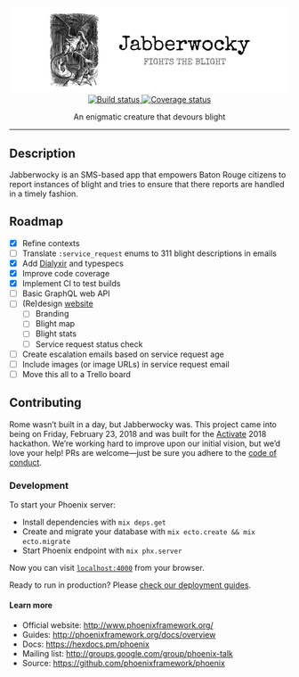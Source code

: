 <p align="center">
  <img src="https://raw.githubusercontent.com/ngscheurich/jabberwocky/master/nameplate.jpg" alt="Jabberwocky fights the blight">
  <a href="https://travis-ci.org/ngscheurich/jabberwocky">
    <img src="https://img.shields.io/travis/ngscheurich/jabberwocky/master.svg?style=flat-square" alt="Build status">
  </a>
  <a href="https://coveralls.io/github/ngscheurich/jabberwocky">
    <img src="https://img.shields.io/coveralls/github/ngscheurich/jabberwocky.svg?style=flat-square" alt="Coverage status">
  </a>
</p>
<p align="center">
  An enigmatic creature that devours blight
</p>

---

## Description

Jabberwocky is an SMS-based app that empowers Baton Rouge citizens to report instances of blight and tries
to ensure that there reports are handled in a timely fashion.

## Roadmap

- [x] Refine contexts
- [ ] Translate `:service_request` enums to 311 blight descriptions in emails
- [x] Add [Dialyxir](https://github.com/jeremyjh/dialyxir) and typespecs
- [x] Improve code coverage
- [x] Implement CI to test builds
- [ ] Basic GraphQL web API
- [ ] (Re)design [website](https://github.com/ngscheurich/jabberwocky-site)
  - [ ] Branding
  - [ ] Blight map
  - [ ] Blight stats
  - [ ] Service request status check
- [ ] Create escalation emails based on service request age
- [ ] Include images (or image URLs) in service request email
- [ ] Move this all to a Trello board

## Contributing

Rome wasn’t built in a day, but Jabberwocky was. This project came into being on Friday, February 23, 2018
and was built for the [Activate](http://www.activateconf.com/) 2018 hackathon. We’re working hard to
improve upon our initial vision, but we’d love your help! PRs are welcome—just be sure you adhere to the
[code of conduct](https://github.com/ngscheurich/jabberwocky/blob/master/CODE_OF_CONDUCT.md).

### Development

To start your Phoenix server:

  * Install dependencies with `mix deps.get`
  * Create and migrate your database with `mix ecto.create && mix ecto.migrate`
  * Start Phoenix endpoint with `mix phx.server`

Now you can visit [`localhost:4000`](http://localhost:4000) from your browser.

Ready to run in production? Please [check our deployment guides](http://www.phoenixframework.org/docs/deployment).

#### Learn more

  * Official website: http://www.phoenixframework.org/
  * Guides: http://phoenixframework.org/docs/overview
  * Docs: https://hexdocs.pm/phoenix
  * Mailing list: http://groups.google.com/group/phoenix-talk
  * Source: https://github.com/phoenixframework/phoenix
